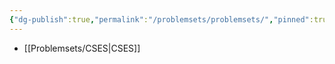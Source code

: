 ```yaml
---
{"dg-publish":true,"permalink":"/problemsets/problemsets/","pinned":true,"created":"2023-10-26T13:54:31.930+05:30","updated":"2023-10-26T13:55:11.360+05:30"}
---
```


* [[Problemsets/CSES\|CSES]]